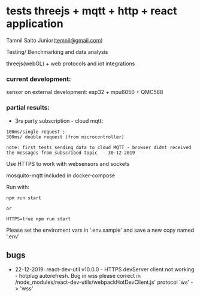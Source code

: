 # tests threejs + mqtt + http + react application

Tamnil Saito Junior(temnil@gmail.com)

Testing/ Benchmarking and data analysis

threejs(webGL) + web protocols and iot integrations

### current development:
sensor on external development:  esp32 + mpu6050 + QMC588


### partial results:

- 3rs party subscription - cloud mqtt: 
```
100ms/single request ;
300ms/ double request (from microcontroller)

note: first tests sending data to cloud MQTT - browser didnt received the messages from subscribed topic  - 30-12-2019
```

Use HTTPS  to work with websensors and sockets

mosquito-mqtt included in docker-compose

Run with:
```
npm run start

or

HTTPS=true npm run start
```

Please set the enviroment vars in '.env.sample' and save a new copy named '.env'

## bugs

- 22-12-2019: react-dev-util v10.0.0 - HTTPS devServer client not working - hotplug autorefresh.
    Bug in wss please correct in /node_modules/react-dev-utils/webpackHotDevClient.js'
protocol 'ws' -> 'wss'
